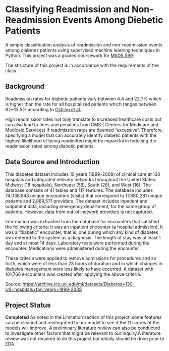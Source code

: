 # Classifying Readmission and Non-Readmission Events Among  Diebetic Patients 
A simple classification analysis of readmission and non-readmission events among diabetes patients using supervised machine learning techniques in Python. This project was a graded coursework for [MSDS 599](https://catalog.usfca.edu/preview_course_nopop.php?catoid=22&coid=234730) .

The structure of this project is in accordance with the requirements of the class. 

## Background 
Readmission rates for diabetic patients  vary between  4.4 and 22.7% which is higher than the rate for all hospitalized patients which ranges between 8.5–13.5% according to
[Ostling et al.](https://pubmed.ncbi.nlm.nih.gov/28702257/)





High readmission rates not only translate to increased healthcare costs but can also lead to fines and penalties from CMS ( Centers for Medicare and Medicaid Services) if readmission rates are deemed “excessive”. Therefore, specifying a model that can accurately identify diabetic patients with the highest likelihood of being readmitted might be impactful in reducing the readmission rates among diabetic patients. 

## Data Source and Introduction  
This diabetes dataset includes 10 years (1999–2008) of clinical care at 130 hospitals and integrated delivery networks throughout the United States: Midwest (18 hospitals), Northeast (58), South (28), and West (16).
The database consists of 41 tables and 117 features. The database includes 74,036,643 unique encounters (visits) that correspond to 17,880,231 unique patients and 2,889,571 providers. The dataset includes inpatient and outpatient data, including emergency department, for the same group of patients. However, data from out-of-network providers is not captured.

Information was extracted from the database for encounters that satisfied the following criteria:
It was an inpatient encounter (a hospital admission).
It was a “diabetic” encounter, that is, one during which any kind of diabetes was entered to the system as a diagnosis.
The length of stay was at least 1 day and at most 14 days.
Laboratory tests were performed during the encounter.
Medications were administered during the encounter.

These criteria were applied to remove admissions for procedures and so forth, which were of less than 23 hours of duration and in which changes in diabetes management were less likely to have occurred.
A dataset with 101,766 encounters was created after applying the above criteria.

Source: https://archive.ics.uci.edu/ml/datasets/Diabetes+130-US+hospitals+for+years+1999-2008
 
## Project Status 
**Completed**  As noted in the Limitation section of this project, some features can be cleaned and reintegrated to our model to see if the f1 scores of the  models will improve. A preliminary literature review can also be conducted to investigate other factors that might be relevant to our inquiry.A literature review was not required to do this project but ideally should be done prior to EDA. 


  

